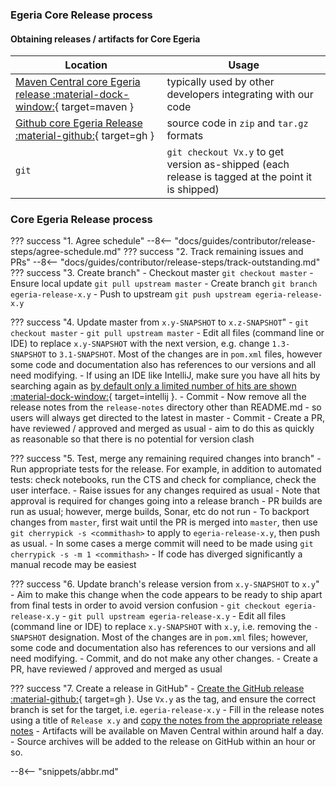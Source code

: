 <!-- SPDX-License-Identifier: CC-BY-4.0 -->
<!-- Copyright Contributors to the Egeria project 2020. -->

### Egeria Core Release process

#### Obtaining releases / artifacts for Core Egeria
| Location | Usage |
|---|---|
| [Maven Central core Egeria release :material-dock-window:](https://mvnrepository.com/artifact/org.odpi.egeria){ target=maven } | typically used by other developers integrating with our code |
| [Github core Egeria Release :material-github:](https://github.com/odpi/egeria/releases){ target=gh } | source code in `zip` and `tar.gz` formats |
| `git` | `git checkout Vx.y` to get version as-shipped (each release is tagged at the point it is shipped) |

### Core Egeria Release process

??? success "1. Agree schedule"
    --8<-- "docs/guides/contributor/release-steps/agree-schedule.md"
??? success "2. Track remaining issues and PRs"
    --8<-- "docs/guides/contributor/release-steps/track-outstanding.md"
??? success "3. Create branch"
    - Checkout master `git checkout master`
    - Ensure local update `git pull upstream master`
    - Create branch `git branch egeria-release-x.y`
    - Push to upstream `git push upstream egeria-release-x.y`

??? success "4. Update master from `x.y-SNAPSHOT` to `x.z-SNAPSHOT`"
    - `git checkout master`
    - `git pull upstream master`
    - Edit all files (command line or IDE) to replace `x.y-SNAPSHOT` with the next version, e.g. change `1.3-SNAPSHOT` to `3.1-SNAPSHOT`. Most of the changes are in `pom.xml` files, however some code and documentation also has references to our versions and all need modifying.
    - If using an IDE like IntelliJ, make sure you have all hits by searching again as [by default only a limited number of hits are shown :material-dock-window:](https://youtrack.jetbrains.com/issue/IDEA-157855){ target=intellij }.
    - Commit
    - Now remove all the release notes from the `release-notes` directory other than README.md - so users will always get directed to the latest in master
    - Commit
    - Create a PR, have reviewed / approved and merged as usual - aim to do this as quickly as reasonable so that there is no potential for version clash

??? success "5. Test, merge any remaining required changes into branch"
    - Run appropriate tests for the release. For example, in addition to automated tests: check notebooks, run the CTS and check for compliance, check the user interface.
    - Raise issues for any changes required as usual
    - Note that approval is required for changes going into a release branch
    - PR builds are run as usual; however, merge builds, Sonar, etc do not run
    - To backport changes from `master`, first wait until the PR is merged into `master`, then use `git cherrypick -s <commithash>` to apply to `egeria-release-x.y`, then push as usual.
    - In some cases a merge commit will need to be made using `git cherrypick -s -m 1 <commithash>`
    - If code has diverged significantly a manual recode may be easiest

??? success "6. Update branch's release version from `x.y-SNAPSHOT` to `x.y`"
    - Aim to make this change when the code appears to be ready to ship apart from final tests in order to avoid version confusion
    - `git checkout egeria-release-x.y`
    - `git pull upstream egeria-release-x.y`
    - Edit all files (command line or IDE) to replace `x.y-SNAPSHOT` with `x.y`, i.e. removing the `-SNAPSHOT` designation. Most of the changes are in `pom.xml` files; however, some code and documentation also has references to our versions and all need modifying.
    - Commit, and do not make any other changes.
    - Create a PR, have reviewed / approved and merged as usual

??? success "7. Create a release in GitHub"
    - [Create the GitHub release :material-github:](https://github.com/odpi/egeria/releases){ target=gh }. Use `Vx.y` as the tag, and ensure the correct branch is set for the target, i.e. `egeria-release-x.y`
    - Fill in the release notes using a title of `Release x.y` and [copy the notes from the appropriate release notes](/release-notes/overview)
    - Artifacts will be available on Maven Central within around half a day.
    - Source archives will be added to the release on GitHub within an hour or so.

--8<-- "snippets/abbr.md"
